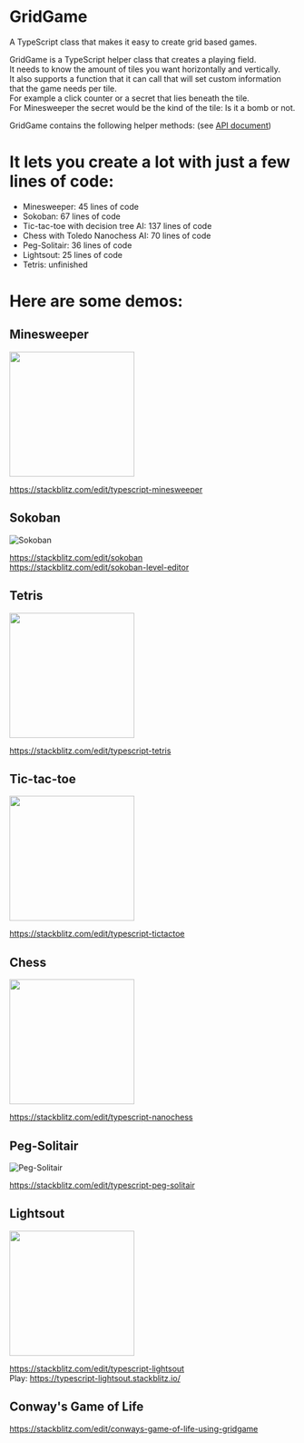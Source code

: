 # GridGame
A TypeScript class that makes it easy to create grid based games.

GridGame is a TypeScript helper class that creates a playing field.  
It needs to know the amount of tiles you want horizontally and vertically.  
It also supports a function that it can call that will set custom information that the game needs per tile.  
For example a click counter or a secret that lies beneath the tile.  
For Minesweeper the secret would be the kind of the tile: Is it a bomb or not.  
 
GridGame contains the following helper methods:
(see [API document](API.md))

# It lets you create a lot with just a few lines of code:

 * Minesweeper: 45 lines of code
 * Sokoban: 67 lines of code
 * Tic-tac-toe with decision tree AI: 137 lines of code
 * Chess with Toledo Nanochess AI: 70 lines of code
 * Peg-Solitair: 36 lines of code
 * Lightsout: 25 lines of code
 * Tetris: unfinished


# Here are some demos:

## Minesweeper

<img src="https://i.imgur.com/maVqzUN.png" height="220">

https://stackblitz.com/edit/typescript-minesweeper

## Sokoban

![Sokoban](https://i.imgur.com/0TZf71f.png)

https://stackblitz.com/edit/sokoban  
https://stackblitz.com/edit/sokoban-level-editor

## Tetris

<img src="https://i.imgur.com/eyodOLx.png" width="220">

https://stackblitz.com/edit/typescript-tetris

## Tic-tac-toe

<img src="https://i.imgur.com/pacK1im.png" height="220">

https://stackblitz.com/edit/typescript-tictactoe

## Chess

<img src="https://i.imgur.com/1eqYzFC.png" width="220" height="220">

https://stackblitz.com/edit/typescript-nanochess

## Peg-Solitair

![Peg-Solitair](https://i.imgur.com/5lqUrNx.png)

https://stackblitz.com/edit/typescript-peg-solitair

## Lightsout

<img src="https://i.imgur.com/lqcTxaY.png" width="220" height="220">

https://stackblitz.com/edit/typescript-lightsout  
Play: https://typescript-lightsout.stackblitz.io/

## Conway's Game of Life

https://stackblitz.com/edit/conways-game-of-life-using-gridgame


